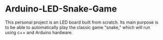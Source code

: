 # Arduino-LED-Snake-Game
This personal project is an LED board built from scratch. Its main purpose is to be able to automatically play the classic game "snake," which will run using c++ and Arduino hardware.
